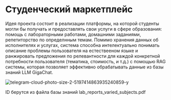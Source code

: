 # Студенческий маркетплейс

Идея проекта состоит в реализации платформы, на которой студенты могли бы получать и предоставлять свои услуги в сфере образования: помощь с лабораторными работами, домашними заданиями, репетиторство по определнным темам. Помимо хранения данных об исполнителях и услугах, система способна интелектуально понимать описание проблемы пользователя на естествееном языке и ранжировать предложения по релевантности для каждой конкретной потребности пользователя (тематика, стоимость, и т.д.) с помощью RAG системы, которая позволяет эффективно обрабатывать данные из базы знаний LLM GigaChat. 

![telegram-cloud-photo-size-2-5197414863935240859-y](https://github.com/user-attachments/assets/f658c8a5-99b2-4fd3-b8f6-a6fafdeecaa7)

ID берутся из файла базы знаний lab_reports_varied_subjects.pdf

